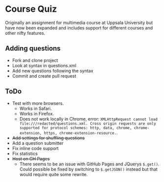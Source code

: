 # Course Quiz
Originally an assignment for multimedia course at Uppsala University but have now been expanded and includes support for different courses and other nifty features.

## Adding questions
- Fork and clone project
- Look at syntax in questions.xml
- Add new questions following the syntax
- Commit and create pull request

## ToDo
+ Test with more browsers.
  + Works in Safari.
  + Works in Firefox.
  + Does not work locally in Chrome, error: `XMLHttpRequest cannot load file:///redacted/questions.xml. Cross origin requests are only supported for protocol schemes: http, data, chrome, chrome-extension, https, chrome-extension-resource.`.
+ ~~Add settings for shuffling questions~~
+ Add a question submitter
+ Fix inline code support
+ Fix statistics
+ ~~Host on GH Pages~~
  + There seems to be an issue with GitHub Pages and JQuerys `$.get()`. Could possible be fixed by switching to `$.getJSON()` instead but that would require quite some rewrite.
